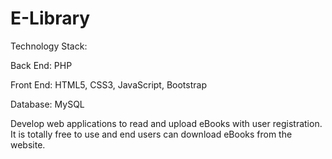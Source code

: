 # E-Library
Technology Stack:

Back End: PHP

Front End: HTML5, CSS3, JavaScript, Bootstrap

Database: MySQL

Develop web applications to read and upload eBooks with user registration. It is totally free to
use and end users can download eBooks from the website.
